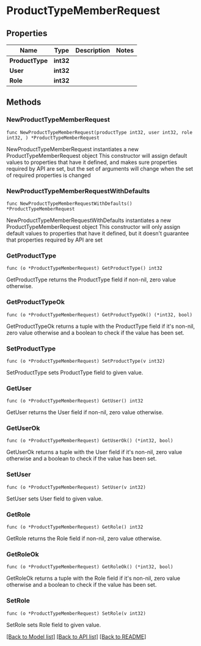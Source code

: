 # ProductTypeMemberRequest

## Properties

Name | Type | Description | Notes
------------ | ------------- | ------------- | -------------
**ProductType** | **int32** |  | 
**User** | **int32** |  | 
**Role** | **int32** |  | 

## Methods

### NewProductTypeMemberRequest

`func NewProductTypeMemberRequest(productType int32, user int32, role int32, ) *ProductTypeMemberRequest`

NewProductTypeMemberRequest instantiates a new ProductTypeMemberRequest object
This constructor will assign default values to properties that have it defined,
and makes sure properties required by API are set, but the set of arguments
will change when the set of required properties is changed

### NewProductTypeMemberRequestWithDefaults

`func NewProductTypeMemberRequestWithDefaults() *ProductTypeMemberRequest`

NewProductTypeMemberRequestWithDefaults instantiates a new ProductTypeMemberRequest object
This constructor will only assign default values to properties that have it defined,
but it doesn't guarantee that properties required by API are set

### GetProductType

`func (o *ProductTypeMemberRequest) GetProductType() int32`

GetProductType returns the ProductType field if non-nil, zero value otherwise.

### GetProductTypeOk

`func (o *ProductTypeMemberRequest) GetProductTypeOk() (*int32, bool)`

GetProductTypeOk returns a tuple with the ProductType field if it's non-nil, zero value otherwise
and a boolean to check if the value has been set.

### SetProductType

`func (o *ProductTypeMemberRequest) SetProductType(v int32)`

SetProductType sets ProductType field to given value.


### GetUser

`func (o *ProductTypeMemberRequest) GetUser() int32`

GetUser returns the User field if non-nil, zero value otherwise.

### GetUserOk

`func (o *ProductTypeMemberRequest) GetUserOk() (*int32, bool)`

GetUserOk returns a tuple with the User field if it's non-nil, zero value otherwise
and a boolean to check if the value has been set.

### SetUser

`func (o *ProductTypeMemberRequest) SetUser(v int32)`

SetUser sets User field to given value.


### GetRole

`func (o *ProductTypeMemberRequest) GetRole() int32`

GetRole returns the Role field if non-nil, zero value otherwise.

### GetRoleOk

`func (o *ProductTypeMemberRequest) GetRoleOk() (*int32, bool)`

GetRoleOk returns a tuple with the Role field if it's non-nil, zero value otherwise
and a boolean to check if the value has been set.

### SetRole

`func (o *ProductTypeMemberRequest) SetRole(v int32)`

SetRole sets Role field to given value.



[[Back to Model list]](../README.md#documentation-for-models) [[Back to API list]](../README.md#documentation-for-api-endpoints) [[Back to README]](../README.md)


